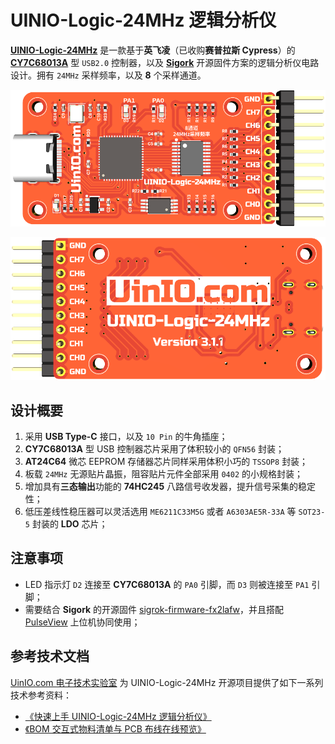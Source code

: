 # UINIO-Logic-24MHz 逻辑分析仪

[**UINIO-Logic-24MHz**](https://gitee.com/uinika/UINIO-Logic-24MHz) 是一款基于**英飞凌**（已收购**赛普拉斯 Cypress**）的 [**CY7C68013A**](https://www.infineon.com/cms/en/product/universal-serial-bus-usb-power-delivery-controller/peripheral-controllers/ez-usb-fx2lp/cy7c68013a-56ltxit/) 型 `USB2.0` 控制器，以及 [**Sigork**](https://sigrok.org/) 开源固件方案的逻辑分析仪电路设计。拥有 `24MHz` 采样频率，以及 **8** 个采样通道。

![](./Images/PCB-3D-1.png)

![](./Images/PCB-3D-2.png)

## 设计概要

1. 采用 **USB Type-C** 接口，以及 `10 Pin` 的牛角插座；
2. **CY7C68013A** 型 USB 控制器芯片采用了体积较小的 `QFN56` 封装；
3. **AT24C64** 微芯 EEPROM 存储器芯片同样采用体积小巧的 `TSSOP8` 封装；
4. 板载 `24MHz` 无源贴片晶振，阻容贴片元件全部采用 `0402` 的小规格封装；
5. 增加具有**三态输出**功能的 **74HC245** 八路信号收发器，提升信号采集的稳定性；
6. 低压差线性稳压器可以灵活选用 `ME6211C33M5G` 或者 `A6303AE5R-33A` 等 `SOT23-5` 封装的 **LDO** 芯片；

## 注意事项

- LED 指示灯 `D2` 连接至 **CY7C68013A** 的 `PA0` 引脚，而 `D3` 则被连接至 `PA1` 引脚；
- 需要结合 **Sigork** 的开源固件 [sigrok-firmware-fx2lafw](https://github.com/wuxx/sigrok-firmware-fx2lafw)，并且搭配 [PulseView](https://sigrok.org/wiki/Downloads) 上位机协同使用；

## 参考技术文档

[UinIO.com 电子技术实验室](http://uinio.com/) 为 UINIO-Logic-24MHz 开源项目提供了如下一系列技术参考资料：

- [《快速上手 UINIO-Logic-24MHz 逻辑分析仪》](http://uinio.com/Project/UINIO-Logic-24MHz/)
- [《BOM 交互式物料清单与 PCB 布线在线预览》](http://uinio.com/archives/BOM/UINIO-Logic-24MHz.html)
